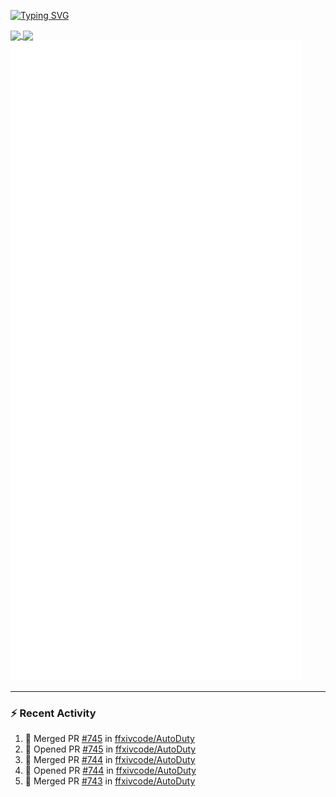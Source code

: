 [![Typing SVG](https://readme-typing-svg.demolab.com?font=Fira+Code&duration=1000&pause=1000&multiline=true&repeat=false&width=435&lines=Simon+Latusek+%7C+Gameplay+Engineer)](https://git.io/typing-svg)

<a href="https://github.com/anuraghazra/github-readme-stats">
  <img height=200 align="center" src="https://github-readme-stats.vercel.app/api?username=erdelf&theme=radical" />
</a>
<a href="https://github.com/anuraghazra/convoychat">
  <img height=200 align="center" src="https://streak-stats.demolab.com?user=erdelf&theme=radical&mode=weekly" />
</a>

<picture>
  <img src="/github-metrics.svg" alt="Metrics">
</picture>

---

### :zap: Recent Activity
<!--START_SECTION:activity-->
1. 🎉 Merged PR [#745](https://github.com/ffxivcode/AutoDuty/pull/745) in [ffxivcode/AutoDuty](https://github.com/ffxivcode/AutoDuty)
2. 💪 Opened PR [#745](https://github.com/ffxivcode/AutoDuty/pull/745) in [ffxivcode/AutoDuty](https://github.com/ffxivcode/AutoDuty)
3. 🎉 Merged PR [#744](https://github.com/ffxivcode/AutoDuty/pull/744) in [ffxivcode/AutoDuty](https://github.com/ffxivcode/AutoDuty)
4. 💪 Opened PR [#744](https://github.com/ffxivcode/AutoDuty/pull/744) in [ffxivcode/AutoDuty](https://github.com/ffxivcode/AutoDuty)
5. 🎉 Merged PR [#743](https://github.com/ffxivcode/AutoDuty/pull/743) in [ffxivcode/AutoDuty](https://github.com/ffxivcode/AutoDuty)
<!--END_SECTION:activity-->

<!--
**erdelf/erdelf** is a ✨ _special_ ✨ repository because its `README.md` (this file) appears on your GitHub profile.

Here are some ideas to get you started:

- 🔭 I’m currently working on ...
- 🌱 I’m currently learning ...
- 👯 I’m looking to collaborate on ...
- 🤔 I’m looking for help with ...
- 💬 Ask me about ...
- 📫 How to reach me: ...
- 😄 Pronouns: ...
- ⚡ Fun fact: ...
-->
